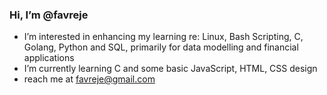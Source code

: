 ### Hi, I’m @favreje ###
- I’m interested in enhancing my learning re: Linux, Bash Scripting, C, Golang, Python and SQL, primarily for data modelling and financial applications
- I’m currently learning C and some basic JavaScript, HTML, CSS design
- reach me at favreje@gmail.com

<!---
favreje/favreje is a ✨ special ✨ repository because its `README.md` (this file) appears on your GitHub profile.
You can click the Preview link to take a look at your changes.
--->




